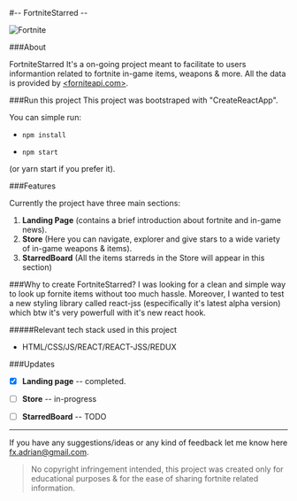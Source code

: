 #-- FortniteStarred --

![Fortnite](https://s.pngkit.com/png/small/542-5420737_fortnite-llama-head-fortnite-playground-mode-logo.png)

###About

FortniteStarred It's a on-going project meant to facilitate to users informantion related to fortnite in-game items, weapons & more. All the data is provided by [<forniteapi.com>](https://fortniteapi.com).

###Run this project
This project was bootstraped with "CreateReactApp".

You can simple run:

- `npm install`

- `npm start`

(or yarn start if you prefer it).

###Features

Currently the project have three main sections:

1. **Landing Page** (contains a brief introduction about fortnite and in-game news).
2. **Store** (Here you can navigate, explorer and give stars to a wide variety of in-game weapons & items).
3. **StarredBoard** (All the items starreds in the Store will appear in this section)

###Why to create FortniteStarred?
I was looking for a clean and simple way to look up fornite items without too much hassle. Moreover, I wanted to test a new styling library called react-jss (especifically it's latest alpha version) which btw it's very powerfull with it's new react hook.

#####Relevant tech stack used in this project
- HTML/CSS/JS/REACT/REACT-JSS/REDUX

###Updates
-[x] **Landing page** -- completed.

-[ ] **Store** -- in-progress

-[ ] **StarredBoard** -- TODO

---

If you have any suggestions/ideas or any kind of feedback let me know here <fx.adrian@gmail.com>.

>No copyright infringement intended, this project was created only for educational purposes & for the ease of sharing fortnite related information.
